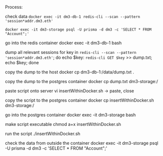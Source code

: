 Process:

check data
`docker exec -it dm3-db-1 redis-cli --scan --pattern 'session*addr.dm3.eth'`

`docker exec -it dm3-storage psql -U prisma -d dm3 -c 'SELECT * FROM "Account";'`

go into the redis container
docker exec -it dm3-db-1 bash

dump all relevant sessions
for key in `redis-cli --scan --pattern 'session*addr.dm3.eth'`; do echo $key: `redis-cli GET $key` >> dump.txt; echo $key; done

copy the dump to the host
docker cp dm3-db-1:/data/dump.txt .

copy the dump to the postgres container
docker cp dump.txt dm3-storage:/

paste script onto server
vi insertWithinDocker.sh
-> paste, close

copy the script to the postgres container
docker cp insertWithinDocker.sh dm3-storage:/

go into the postgres container
docker exec -it dm3-storage bash

make script executable
chmod a+x insertWithinDocker.sh

run the script
./insertWithinDocker.sh

check the data from outside the container
docker exec -it dm3-storage psql -U prisma -d dm3 -c 'SELECT \* FROM "Account";'
